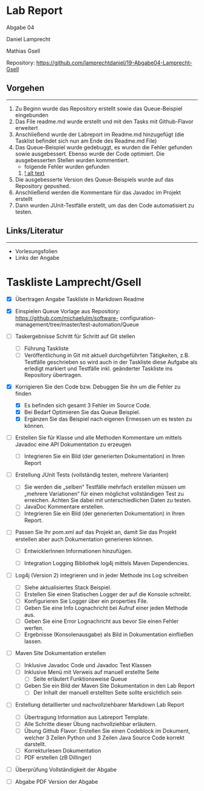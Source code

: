 # Lab Report

Abgabe 04

Daniel Lamprecht

Mathias Gsell

Repository: https://github.com/lamprechtdaniel/19-Abgabe04-Lamprecht-Gsell


## Vorgehen
---
1. Zu Beginn wurde das Repository erstellt sowie das Queue-Beispiel eingebunden
2. Das File readme.md wurde erstellt und mit den Tasks mit Github-Flavor erweitert
3. Anschließend wurde der Labreport im Readme.md hinzugefügt (die Tasklist befindet sich nun am Ende des Readme.md File)
4. Das Queue-Beispiel wurde gedebuggt, es wurden die Fehler gefunden sowie ausgebessert. Ebenso wurde der Code optimiert. Die ausgebesserten Stellen wurden kommentiert.
    - folgende Fehler wurden gefunden
    1. [! alt text]()
5. Die ausgebesserte Version des Queue-Beispiels wurde auf das Repository gepushed.
6. Anschließend werden die Kommentare für das Javadoc im Projekt erstellt
7. Dann wurden JUnit-Testfälle erstellt, um das den Code automatisiert zu testen.

## Links/Literatur
---
- Vorlesungsfolien
- Links der Angabe


# Taskliste Lamprecht/Gsell

- [x] Übertragen Angabe Taskliste in Markdown Readme

- [x] Einspielen Queue Vorlage aus Repository: https://github.com/michaelulm/software-
configuration-management/tree/master/test-automation/Queue

- [ ] Taskergebnisse Schritt für Schritt auf Git stellen
  - [ ] Führung Taskliste
  - [ ] Veröffentlichung in Git mit aktuell durchgeführten Tätigkeiten, z.B. Testfälle geschrieben so wird auch in der Taskliste diese Aufgabe als erledigt markiert und Testfälle inkl. geänderter Taskliste ins Repository übertragen.

- [x] Korrigieren Sie den Code bzw. Debuggen Sie ihn um die Fehler zu finden
  - [x] Es befinden sich gesamt 3 Fehler im Source Code.
  - [x] Bei Bedarf Optimieren Sie das Queue Beispiel.
  - [x] Ergänzen Sie das Beispiel nach eigenen Ermessen um es testen zu können.

- [ ] Erstellen Sie für Klasse und alle Methoden Kommentare um mittels Javadoc eine API Dokumentation zu erzeugen
  - [ ] Integrieren Sie ein Bild (der generierten Dokumentation) in Ihren Report

- [ ] Erstellung JUnit Tests (vollständig testen, mehrere Varianten)
  - [ ] Sie werden die „selben“ Testfälle mehrfach erstellen müssen um „mehrere
Variationen“ für einen möglichst vollständigen Test zu erreichen. Achten Sie
dabei mit unterschiedlichen Daten zu testen.
  - [ ] JavaDoc Kommentare erstellen.
  - [ ] Integrieren Sie ein Bild (der generierten Dokumentation) in Ihren Report.

- [ ] Passen Sie Ihr pom.xml auf das Projekt an, damit Sie das Projekt erstellen aber auch Dokumentation generieren können.
  - [ ] EntwicklerInnen Informationen hinzufügen.
  - [ ] Integration Logging Bibliothek log4j mittels Maven Dependencies.


- [ ] Log4j (Version 2) integrieren und in jeder Methode ins Log schreiben
  - [ ] Siehe aktualisiertes Stack Beispiel.
  - [ ] Erstellen Sie einen Statischen Logger der auf die Konsole schreibt.
  - [ ] Konfigurieren Sie Logger über ein properties File.
  - [ ] Geben Sie eine Info Lognachricht bei Aufruf einer jeden Methode aus.
  - [ ] Geben Sie eine Error Lognachricht aus bevor Sie einen Fehler werfen.
  - [ ] Ergebnisse (Konsolenausgabe) als Bild in Dokumentation einfließen lassen.

- [ ] Maven Site Dokumentation erstellen
  - [ ] Inklusive Javadoc Code und Javadoc Test Klassen
  - [ ] Inklusive Menü mit Verweis auf manuell erstellte Seite
      - [ ] Seite erläutert Funktionsweise Queue
  - [ ] Geben Sie ein Bild der Maven Site Dokumentation in den Lab Report
      - [ ] Der Inhalt der manuell erstellten Seite sollte ersichtlich sein

- [ ] Erstellung detaillierter und nachvollziehbarer Markdown Lab Report
  - [ ] Übertragung Information aus Labreport Template.
  - [ ] Alle Schritte dieser Übung nachvollziehbar erläutern.
  - [ ] Übung Github Flavor: Erstellen Sie einen Codeblock im Dokument, welcher 3
Zeilen Python und 3 Zeilen Java Source Code korrekt darstellt.
  - [ ] Korrekturlesen Dokumentation
  - [ ] PDF erstellen (zB Dillinger)

- [ ] Überprüfung Vollständigkeit der Abgabe

- [ ] Abgabe PDF Version der Abgabe
